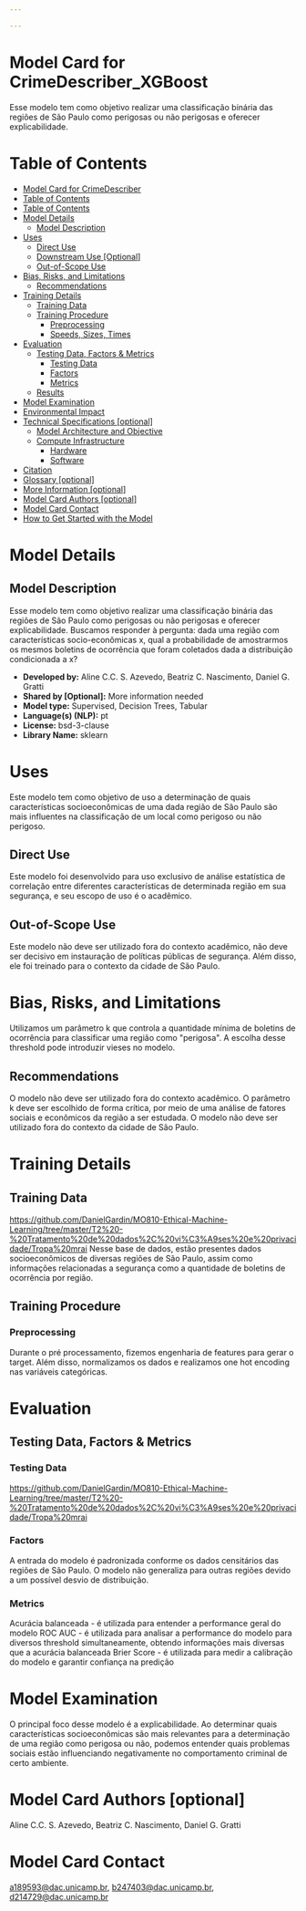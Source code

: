 ```yaml
---

---
```







# Model Card for CrimeDescriber_XGBoost

<!-- Provide a quick summary of what the model is/does. [Optional] -->
Esse modelo tem como objetivo realizar uma classificação binária das regiões de São Paulo como perigosas ou não perigosas e oferecer explicabilidade.




#  Table of Contents

- [Model Card for CrimeDescriber](#model-card-for--model_id-)
- [Table of Contents](#table-of-contents)
- [Table of Contents](#table-of-contents-1)
- [Model Details](#model-details)
  - [Model Description](#model-description)
- [Uses](#uses)
  - [Direct Use](#direct-use)
  - [Downstream Use [Optional]](#downstream-use-optional)
  - [Out-of-Scope Use](#out-of-scope-use)
- [Bias, Risks, and Limitations](#bias-risks-and-limitations)
  - [Recommendations](#recommendations)
- [Training Details](#training-details)
  - [Training Data](#training-data)
  - [Training Procedure](#training-procedure)
    - [Preprocessing](#preprocessing)
    - [Speeds, Sizes, Times](#speeds-sizes-times)
- [Evaluation](#evaluation)
  - [Testing Data, Factors & Metrics](#testing-data-factors--metrics)
    - [Testing Data](#testing-data)
    - [Factors](#factors)
    - [Metrics](#metrics)
  - [Results](#results)
- [Model Examination](#model-examination)
- [Environmental Impact](#environmental-impact)
- [Technical Specifications [optional]](#technical-specifications-optional)
  - [Model Architecture and Objective](#model-architecture-and-objective)
  - [Compute Infrastructure](#compute-infrastructure)
    - [Hardware](#hardware)
    - [Software](#software)
- [Citation](#citation)
- [Glossary [optional]](#glossary-optional)
- [More Information [optional]](#more-information-optional)
- [Model Card Authors [optional]](#model-card-authors-optional)
- [Model Card Contact](#model-card-contact)
- [How to Get Started with the Model](#how-to-get-started-with-the-model)


# Model Details

## Model Description

<!-- Provide a longer summary of what this model is/does. -->
Esse modelo tem como objetivo realizar uma classificação binária das regiões de São Paulo como perigosas ou não perigosas e oferecer explicabilidade. Buscamos responder à pergunta: dada uma região com características socio-econômicas x, qual a probabilidade de amostrarmos os mesmos boletins de ocorrência que foram coletados dada a distribuição condicionada a x?


- **Developed by:** Aline C.C. S. Azevedo, Beatriz C. Nascimento, Daniel G. Gratti
- **Shared by [Optional]:** More information needed
- **Model type:** Supervised, Decision Trees, Tabular
- **Language(s) (NLP):** pt
- **License:** bsd-3-clause
- **Library Name:** sklearn



# Uses
Este modelo tem como objetivo de uso a determinação de quais características socioeconômicas de uma dada região de São Paulo são mais influentes na classificação de um local como perigoso ou não perigoso.  
<!-- Address questions around how the model is intended to be used, including the foreseeable users of the model and those affected by the model. -->

## Direct Use
Este modelo foi desenvolvido para uso exclusivo de análise estatística de correlação entre diferentes características de determinada região em sua segurança, e seu escopo de uso é o acadêmico.
<!-- This section is for the model use without fine-tuning or plugging into a larger ecosystem/app. -->
<!-- If the user enters content, print that. If not, but they enter a task in the list, use that. If neither, say "more info needed." -->



## Out-of-Scope Use
Este modelo não deve ser utilizado fora do contexto acadêmico, não deve ser decisivo em instauração de políticas públicas de segurança. Além disso, ele foi treinado para o contexto da cidade de São Paulo.
<!-- This section addresses misuse, malicious use, and uses that the model will not work well for. -->
<!-- If the user enters content, print that. If not, but they enter a task in the list, use that. If neither, say "more info needed." -->


# Bias, Risks, and Limitations

<!-- This section is meant to convey both technical and sociotechnical limitations. -->
Utilizamos um parâmetro k que controla a quantidade mínima de boletins de ocorrência para classificar uma região como "perigosa". A escolha desse threshold pode introduzir vieses no modelo. 

## Recommendations

<!-- This section is meant to convey recommendations with respect to the bias, risk, and technical limitations. -->
O modelo não deve ser utilizado fora do contexto acadêmico. O parâmetro k deve ser escolhido de forma crítica, por meio de uma análise de fatores sociais e econômicos da região a ser estudada. O modelo não deve ser utilizado fora do contexto da cidade de São Paulo.



# Training Details

## Training Data
https://github.com/DanielGardin/MO810-Ethical-Machine-Learning/tree/master/T2%20-%20Tratamento%20de%20dados%2C%20vi%C3%A9ses%20e%20privacidade/Tropa%20mrai
Nesse base de dados, estão presentes dados socioeconômicos de diversas regiões de São Paulo, assim como informações relacionadas a segurança como a quantidade de boletins de ocorrência por região.
<!-- This should link to a Data Card, perhaps with a short stub of information on what the training data is all about as well as documentation related to data pre-processing or additional filtering. -->


## Training Procedure

<!-- This relates heavily to the Technical Specifications. Content here should link to that section when it is relevant to the training procedure. -->

### Preprocessing
Durante o pré processamento, fizemos engenharia de features para gerar o target. Além disso, normalizamos os dados e realizamos one hot encoding nas variáveis categóricas. 

 
# Evaluation

<!-- This section describes the evaluation protocols and provides the results. -->

## Testing Data, Factors & Metrics

### Testing Data

<!-- This should link to a Data Card if possible. -->

https://github.com/DanielGardin/MO810-Ethical-Machine-Learning/tree/master/T2%20-%20Tratamento%20de%20dados%2C%20vi%C3%A9ses%20e%20privacidade/Tropa%20mrai


### Factors

<!-- These are the things the evaluation is disaggregating by, e.g., subpopulations or domains. -->
A entrada do modelo é padronizada conforme os dados censitários das regiões de São Paulo. O modelo não generaliza para outras regiões devido a um possível desvio de distribuição.



### Metrics

<!-- These are the evaluation metrics being used, ideally with a description of why. -->

Acurácia balanceada - é utilizada para entender a performance geral do modelo
ROC AUC - é utilizada para analisar a performance do modelo para diversos threshold simultaneamente, obtendo informações mais diversas que a acurácia balanceada
Brier Score - é utilizada para medir a calibração do modelo e garantir confiança na predição



# Model Examination

O principal foco desse modelo é a explicabilidade. Ao determinar quais características socioeconômicas são mais relevantes para a determinação de uma região como perigosa ou não, podemos entender quais problemas sociais estão influenciando negativamente no comportamento criminal de certo ambiente.



# Model Card Authors [optional]

<!-- This section provides another layer of transparency and accountability. Whose views is this model card representing? How many voices were included in its construction? Etc. -->
Aline C.C. S. Azevedo, Beatriz C. Nascimento, Daniel G. Gratti


# Model Card Contact
a189593@dac.unicamp.br, b247403@dac.unicamp.br, d214729@dac.unicamp.br


